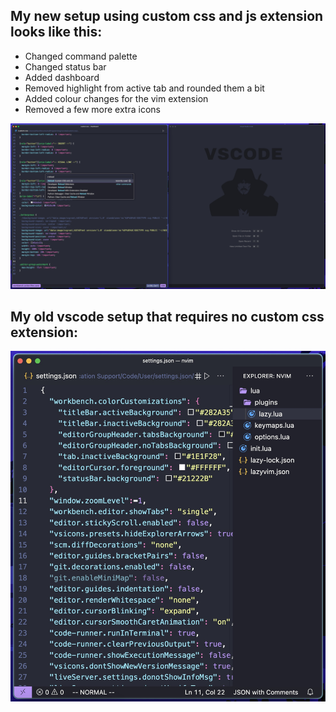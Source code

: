 ## My new setup using custom css and js extension looks like this:
- Changed command palette
- Changed status bar
- Added dashboard
- Removed highlight from active tab and rounded them a bit
- Added colour changes for the vim extension
- Removed a few more extra icons 
  
![Picture of my new updated setup](code-setup.jpg)

## My old vscode setup that requires no custom css extension: 
![Picture of my setup](vscode.setup.jpg)


